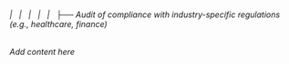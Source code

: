 ###### |   |   |   |   |   ├── Audit of compliance with industry-specific regulations (e.g., healthcare, finance)

*Add content here*